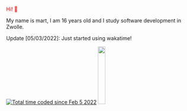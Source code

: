 <p style="color:red"> Hi! 👋</p>

My name is mart, I am 16 years old and I study software development in Zwolle.


<bold> Update [05/03/2022]: </bold>
Just started using wakatime!

<a href="https://wakatime.com/@e79e2238-0fc8-4bba-9e0e-6c84f4176c54"><img src="https://wakatime.com/badge/user/e79e2238-0fc8-4bba-9e0e-6c84f4176c54.svg" alt="Total time coded since Feb 5 2022" /></a>
<a href="https://wakatime.com"><img style="width: auto; height: 20%" src="https://wakatime.com/share/@Martvdm/99a289f2-fd80-48d9-bf6d-016606d2a14f.png" /></a>
